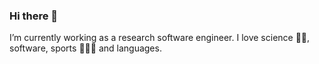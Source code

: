 ### Hi there 👋

I’m currently working as a research software engineer.
I love science 👩‍🔬, software, sports 🥋🏄‍♀️ and languages. 

<!--
- 🌱 I’m currently learning javascript, 
- 👯 I’m looking to collaborate on ...
- 🤔 I’m looking for help with ...
- 💬 Ask me about ...
- 📫 How to reach me: ...
- 😄 Pronouns: ...
- ⚡ Fun fact: ...
-->

